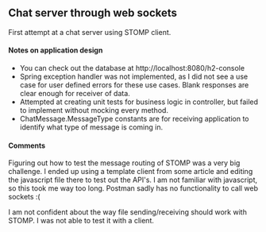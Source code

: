 ## Chat server through web sockets
First attempt at a chat server using STOMP client.
#### Notes on application design
* You can check out the database at http://localhost:8080/h2-console
* Spring exception handler was not implemented, as I did not see a use case for user defined errors for these use cases. Blank responses are clear enough for receiver of data.
* Attempted at creating unit tests for business logic in controller, but failed to implement without mocking every method.
* ChatMessage.MessageType constants are for receiving application to identify what type of message is coming in.
#### Comments
Figuring out how to test the message routing of STOMP was a very big challenge. I ended up using a template client from some article and editing the javascript file there to test out the API's. I am not familiar with javascript, so this took me way too long. Postman sadly has no functionality to call web sockets :(

I am not confident about the way file sending/receiving should work with STOMP. I was not able to test it with a client.